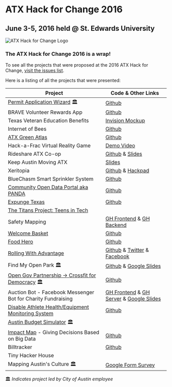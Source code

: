 # ATX Hack for Change 2016
## June 3-5, 2016 held @ St. Edwards University

![ATX Hack for Change Logo](./images/atx-hack-for-change.png)

### The ATX Hack for Change 2016 is a wrap! 

To see all the projects that were proposed at the 2016 ATX Hack for Change, [visit the issues list](https://github.com/open-austin/atx-hack-for-change-2016/issues).

Here is a listing of all the projects that were presented:

| Project                                                                                     | Code & Other Links                                                               | 
|---------------------------------------------------------------------------------------------|----------------------------------------------------------------------------------|
| [Permit Application Wizard](https://permit-wiz.herokuapp.com/) 🏛                           | [Github](https://github.com/open-austin/permit-server)                           |
| BRAVE Volunteer Rewards App                                                                 | [Github](https://github.com/jamesjackson/braveapp)                               |
| Texas Veteran Education Benefits                                                            | [Invision Mockup](https://projects.invisionapp.com/share/7G7JFMMCS#/screens/164299780) |
| Internet of Bees                                                                            | [Github](https://github.com/chrisdhanaraj/internetofbees/)                       |
| [ATX Green Atlas](http://jemrrs.github.io/atxgreenatlas/)                                   | [Github](http://github.com/jemrrs/atxgreenatlas)                                 |
| Hack-a-Frac Virtual Reality Game                                                            | [Demo Video](https://dl.dropboxusercontent.com/u/2382871/SLICING%20FOOD%20ACTION%20FLICK%202016.mov) |
| Rideshare ATX Co-op                                                                         | [Github](https://github.com/rideshareatx) & [Slides](http://rideshareatx-org.herokuapp.com/mobility.html#/) |
| Keep Austin Moving ATX                                                                      | [Slides](http://rideshareatx-org.herokuapp.com/#/)                               |
| Xeritopia                                                                                   | [Github](https://github.com/mapineda/xeriscape_atxhacks4change_2016) & [Hackpad](https://hackpad.com/Xeriscape_ATX-OAvRDE8RYyP) |
| BlueChasm Smart Sprinkler System                                                            | [Github](https://github.com/jrriosBC/smart-sprinkler)                            |
| [Community Open Data Portal aka PANDA](http://amaliebarras.github.io/data-portal-new/)      | [Github](https://github.com/amaliebarras/data-portal-new)                        |
| [Expunge Texas](http://expungetexas.org/index.html)                                         | [Github](https://github.com/kkarsnia/expunge)                                    |
| [The Titans Project: Teens in Tech](http://www.thetitansproject.com)                        |                                                                                  |
| Safety Mapping                                                                              | [GH Frontend](https://github.com/Sahedeva/bikePed2) & [GH Backend](https://github.com/Sahedeva/bikePedBackEnd) |
| [Welcome Basket](http://ludwigmace.github.io/atxbasket/#/)                                  | [Github](https://github.com/ludwigmace/atxbasket)                                |
| [Food Hero](http://food-donate.herokuapp.com/)                                              | [Github](https://github.com/rubygeek/food_donate)                                |
| [Rolling With Advantage](http://www.rollingwithadvantage.com)                               | [Github](https://github.com/RollingWithAdvantage) & [Twitter](http://www.twitter.com/RollingWAdvantage) & [Facebook](http://www.facebook.com/rollingwithadvantage/) |
| Find My Open Park 🏛                                                                        | [Github](https://github.com/wrays/find-my-open-park) & [Google Slides](https://docs.google.com/presentation/d/1gH-l33GbELcQlqxIToG8zglRXoZsZBub2sqdzSUMAuE/edit#slide=id.p) |
| [Open Gov Partnership -> Crossfit for Democracy](http://cityofaustin.github.io/open-gov-partnership/) 🏛 | [Github](https://github.com/cityofaustin/open-gov-partnership/tree/gh-pages) |
| Auction Bot - Facebook Messenger Bot for Charity Fundraising                                | [GH Frontend](https://github.com/krismuniz/auctionbot) & [GH Server](https://github.com/aaronbenz/auctionbot-back) & [Google Slides](https://docs.google.com/presentation/d/1YHRu6xhLcEZnGyhftL83kgWcwQYARghZmcPnHWNqDZk/edit#slide=id.g128b1b71f0_0_269) |
| [Disable Athlete Health/Equipment Monitoring System](https://dahmos.org/)                   | [Github](https://github.com/Bokbot/damn-hardware)                                |
| [Austin Budget Simulator](http://www.austintexas.gov/dollarsandsense) 🏛                    |                                                                                  |
| [Impact Map](http://Impactmap.us) - Giving Decisions Based on Big Data                      | [Github](https://github.com/deirdrewalsh/Big-Data-4-Giving-)                     |
| Billtracker                                                                                 | [Github](https://github.com/bill-tracker)                                        |
| Tiny Hacker House                                                                           |                                                                                  |
| Mapping Austin's Culture 🏛                                                                 | [Google Form Survey](https://docs.google.com/forms/d/1xmzcoGHlqaywWjbFW4DdkNQTUiGVekJ0Su_7ZscAeD4/viewform) |

🏛 _Indicates project led by City of Austin employee_
